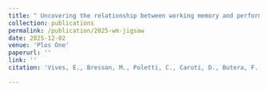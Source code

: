 ```yaml
---
title: " Uncovering the relationship between working memory and performance in the Jigsaw classroom "
collection: publications
permalink: /publication/2025-wm-jigsaw
date: 2025-12-02
venue: 'Plos One'
paperurl: ''
link: ''
citation: 'Vives, E., Bressan, M., Poletti, C., Caroti, D., Butera, F., Huguet, P., ProFAn consortium and Régner, I. (2025).&quot;Uncovering the relationship between working memory and performance in the Jigsaw classroom.&quot;<i> Plos One.</i>.'

---
```


